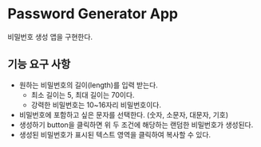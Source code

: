 # Password Generator App

비밀번호 생성 앱을 구현한다.

## 기능 요구 사항

- 원하는 비밀번호의 길이(length)를 입력 받는다.
  - 최소 길이는 5, 최대 길이는 70이다.
  - 강력한 비밀번호는 10~16자리 비밀번호이다.
- 비밀번호에 포함하고 싶은 문자를 선택한다. (숫자, 소문자, 대문자, 기호)
- 생성하기 button을 클릭하면 위 두 조건에 해당하는 랜덤한 비밀번호가 생성된다.
- 생성된 비밀번호가 표시된 텍스트 영역을 클릭하여 복사할 수 있다.

